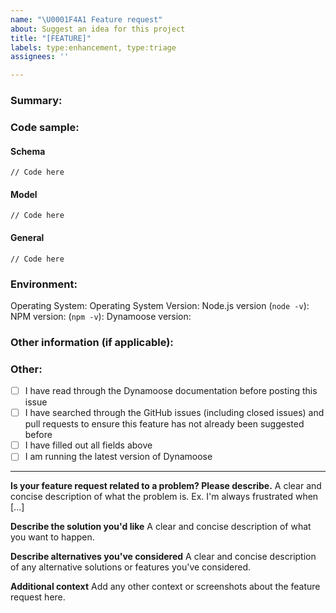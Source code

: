 ```yaml
---
name: "\U0001F4A1 Feature request"
about: Suggest an idea for this project
title: "[FEATURE]"
labels: type:enhancement, type:triage
assignees: ''

---
```


<!-- Not filling out ALL of the relevant fields in this issue will cause your issue to be closed -->

### Summary:




### Code sample:
#### Schema
```
// Code here
```

#### Model
```
// Code here
```

#### General
```
// Code here
```


### Environment:

Operating System:
Operating System Version:
Node.js version (`node -v`):
NPM version: (`npm -v`):
Dynamoose version:


### Other information (if applicable):



### Other:
- [ ] I have read through the Dynamoose documentation before posting this issue
- [ ] I have searched through the GitHub issues (including closed issues) and pull requests to ensure this feature has not already been suggested before
- [ ] I have filled out all fields above
- [ ] I am running the latest version of Dynamoose

---

**Is your feature request related to a problem? Please describe.**
A clear and concise description of what the problem is. Ex. I'm always frustrated when [...]

**Describe the solution you'd like**
A clear and concise description of what you want to happen.

**Describe alternatives you've considered**
A clear and concise description of any alternative solutions or features you've considered.

**Additional context**
Add any other context or screenshots about the feature request here.
